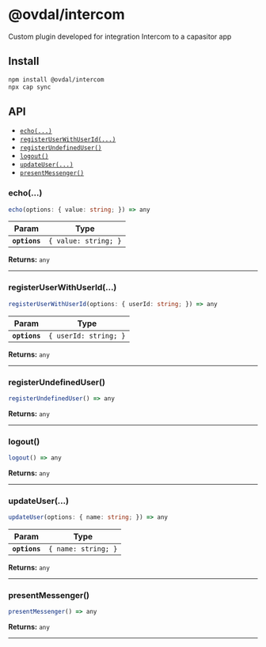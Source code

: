 # @ovdal/intercom

Custom plugin developed for integration Intercom to a capasitor app

## Install

```bash
npm install @ovdal/intercom
npx cap sync
```

## API

<docgen-index>

* [`echo(...)`](#echo)
* [`registerUserWithUserId(...)`](#registeruserwithuserid)
* [`registerUndefinedUser()`](#registerundefineduser)
* [`logout()`](#logout)
* [`updateUser(...)`](#updateuser)
* [`presentMessenger()`](#presentmessenger)

</docgen-index>

<docgen-api>
<!--Update the source file JSDoc comments and rerun docgen to update the docs below-->

### echo(...)

```typescript
echo(options: { value: string; }) => any
```

| Param         | Type                            |
| ------------- | ------------------------------- |
| **`options`** | <code>{ value: string; }</code> |

**Returns:** <code>any</code>

--------------------


### registerUserWithUserId(...)

```typescript
registerUserWithUserId(options: { userId: string; }) => any
```

| Param         | Type                             |
| ------------- | -------------------------------- |
| **`options`** | <code>{ userId: string; }</code> |

**Returns:** <code>any</code>

--------------------


### registerUndefinedUser()

```typescript
registerUndefinedUser() => any
```

**Returns:** <code>any</code>

--------------------


### logout()

```typescript
logout() => any
```

**Returns:** <code>any</code>

--------------------


### updateUser(...)

```typescript
updateUser(options: { name: string; }) => any
```

| Param         | Type                           |
| ------------- | ------------------------------ |
| **`options`** | <code>{ name: string; }</code> |

**Returns:** <code>any</code>

--------------------


### presentMessenger()

```typescript
presentMessenger() => any
```

**Returns:** <code>any</code>

--------------------

</docgen-api>
